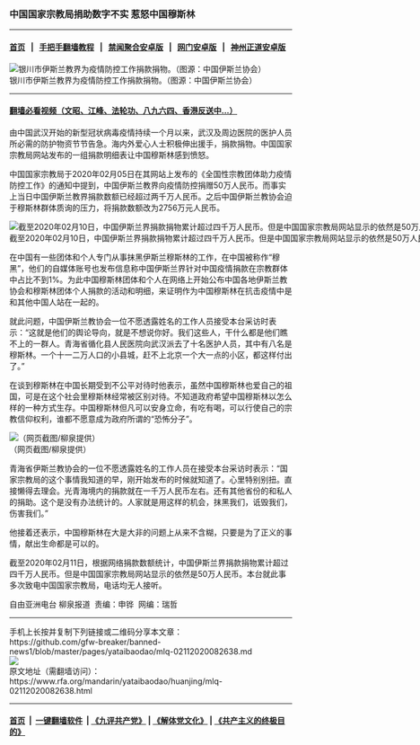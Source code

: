 ### 中国国家宗教局捐助数字不实   惹怒中国穆斯林
------------------------

#### [首页](https://github.com/gfw-breaker/banned-news1/blob/master/README.md) &nbsp;&nbsp;|&nbsp;&nbsp; [手把手翻墙教程](https://github.com/gfw-breaker/guides/wiki) &nbsp;&nbsp;|&nbsp;&nbsp; [禁闻聚合安卓版](https://github.com/gfw-breaker/bn-android) &nbsp;&nbsp;|&nbsp;&nbsp; [网门安卓版](https://github.com/oGate2/oGate) &nbsp;&nbsp;|&nbsp;&nbsp; [神州正道安卓版](https://github.com/SzzdOgate/update) 



<div id="headerimg">
 <img alt="银川市伊斯兰教界为疫情防控工作捐款捐物。（图源：中国伊斯兰协会）" src="https://www.rfa.org/mandarin/yataibaodao/huanjing/mlq-02112020082638.html/msb1.jpg/@@images/5e4911ac-a6e1-4a7b-991e-ff41a858a169.jpeg" title="银川市伊斯兰教界为疫情防控工作捐款捐物。（图源：中国伊斯兰协会）"/>
 <div id="headerimgcontents">
  <div id="headerimgcaption">
   <span>
    银川市伊斯兰教界为疫情防控工作捐款捐物。（图源：中国伊斯兰协会）
   </span>
   <!-- zoomattribute -->
  </div>
  <!-- headerimgcaption -->
 </div>
 <!-- headerimagecontents -->
</div>

<hr/>


#### [翻墙必看视频（文昭、江峰、法轮功、八九六四、香港反送中...）](https://github.com/gfw-breaker/banned-news1/blob/master/pages/link3.md)

<div id="storytext">
 <div>
  <div class="slot_header">
  </div>
 </div>
 <p>
  由中国武汉开始的新型冠状病毒疫情持续一个月以来，武汉及周边医院的医护人员所必需的防护物资节节告急。海内外爱心人士积极伸出援手，捐款捐物。中国国家宗教局网站发布的一组捐款明细表让中国穆斯林感到愤怒。
 </p>
 <p>
  中国国家宗教局于2020年02月05日在其网站上发布的《全国性宗教团体助力疫情防控工作》的通知中提到，中国伊斯兰教界向疫情防控捐赠50万人民币。而事实上当日中国伊斯兰教界捐款数额已经超过两千万人民币。之后中国伊斯兰教协会迫于穆斯林群体质询的压力，将捐款数额改为2756万元人民币。
 </p>
 <p>
 </p>
 <p>
 </p>
 <p>
  <div class="image-inline captioned" style="width:1500px;">
   <div style="width:1500px;">
    <img alt="截至2020年02月10日，中国伊斯兰界捐款捐物累计超过四千万人民币。但是中国国家宗教局网站显示的依然是50万人民币。（网页截图）" src="https://www.rfa.org/mandarin/yataibaodao/huanjing/mlq-02112020082638.html/mlq-1.jpg" title="截至2020年02月10日，中国伊斯兰界捐款捐物累计超过四千万人民币。但是中国国家宗教局网站显示的依然是50万人民币。（网页截图）"/>
   </div>
   <div class="image-caption">
    <span style="width:1500px;">
     截至2020年02月10日，中国伊斯兰界捐款捐物累计超过四千万人民币。但是中国国家宗教局网站显示的依然是50万人民币。（网页截图）
    </span>
    <span class="copyright">
    </span>
   </div>
  </div>
 </p>
 <p>
  在中国有一些团体和个人专门从事抹黑伊斯兰穆斯林的工作，在中国被称作“穆黑”，他们的自媒体账号也发布信息称中国伊斯兰界针对中国疫情捐款在宗教群体中占比不到1%。为此中国穆斯林团体和个人在网络上开始公布中国各地伊斯兰教协会和穆斯林团体个人捐款的活动和明细，来证明作为中国穆斯林在抗击疫情中是和其他中国人站在一起的。
 </p>
 <p>
  就此问题，中国伊斯兰教协会一位不愿透露姓名的工作人员接受本台采访时表示：“这就是他们的舆论导向，就是不想说你好。我们这些人，干什么都是他们瞧不上的一群人。青海省循化县人民医院向武汉派去了十名医护人员，其中有八名是穆斯林。一个十一二万人口的小县城，赶不上北京一个大一点的小区，都这样付出了。”
 </p>
 <p>
  在谈到穆斯林在中国长期受到不公平对待时他表示，虽然中国穆斯林也爱自己的祖国，可是在这个社会里穆斯林经常被区别对待。不知道政府希望中国穆斯林以怎么样的一种方式生存。中国穆斯林但凡可以安身立命，有吃有喝，可以行使自己的宗教信仰权利，谁都不愿意成为政府所谓的“恐怖分子”。
 </p>
 <p>
 </p>
 <p>
  <div class="image-inline captioned" style="width:2500px;">
   <div style="width:2500px;">
    <img alt="（网页截图/柳泉提供）" src="https://www.rfa.org/mandarin/yataibaodao/huanjing/mlq-02112020082638.html/56fe7247676581ea4e8e622a5c4f-2-3.jpg" title="（网页截图/柳泉提供）"/>
   </div>
   <div class="image-caption">
    <span style="width:2500px;">
     （网页截图/柳泉提供）
    </span>
    <span class="copyright">
    </span>
   </div>
  </div>
 </p>
 <p>
  青海省伊斯兰教协会的一位不愿透露姓名的工作人员在接受本台采访时表示：“国家宗教局的这个事情我知道的早，刚开始发布的时候就知道了。心里特别别扭。直接懒得去理会。光青海境内的捐款就在一千万人民币左右。还有其他省份的和私人的捐助。这个是没有办法统计的。人家就是用这样的机会，抹黑我们，诋毁我们，伤害我们。”
 </p>
 <p>
  他接着还表示，中国穆斯林在大是大非的问题上从来不含糊，只要是为了正义的事情，献出生命都是可以的。
 </p>
 <p>
  截至2020年02月11日，根据网络捐款数额统计，中国伊斯兰界捐款捐物累计超过四千万人民币。但是中国国家宗教局网站显示的依然是50万人民币。本台就此事多次致电中国国家宗教局，电话均无人接听。
 </p>
 <p>
 </p>
 <p>
  自由亚洲电台 柳泉报道  责编：申铧  网编：瑞哲
 </p>
</div>

<hr/>
手机上长按并复制下列链接或二维码分享本文章：<br/>
https://github.com/gfw-breaker/banned-news1/blob/master/pages/yataibaodao/mlq-02112020082638.md <br/>
<a href='https://github.com/gfw-breaker/banned-news1/blob/master/pages/yataibaodao/mlq-02112020082638.md'><img src='https://github.com/gfw-breaker/banned-news1/blob/master/pages/yataibaodao/mlq-02112020082638.md.png'/></a> <br/>
原文地址（需翻墙访问）：https://www.rfa.org/mandarin/yataibaodao/huanjing/mlq-02112020082638.html


------------------------
#### [首页](https://github.com/gfw-breaker/banned-news1/blob/master/README.md) &nbsp;|&nbsp; [一键翻墙软件](https://github.com/gfw-breaker/nogfw/blob/master/README.md) &nbsp;| [《九评共产党》](https://github.com/gfw-breaker/9ping.md/blob/master/README.md#九评之一评共产党是什么) | [《解体党文化》](https://github.com/gfw-breaker/jtdwh.md/blob/master/README.md) | [《共产主义的终极目的》](https://github.com/gfw-breaker/gczydzjmd.md/blob/master/README.md)


<img src='http://gfw-breaker.win/banned-news/pages/yataibaodao/mlq-02112020082638.md' width='0px' height='0px'/>